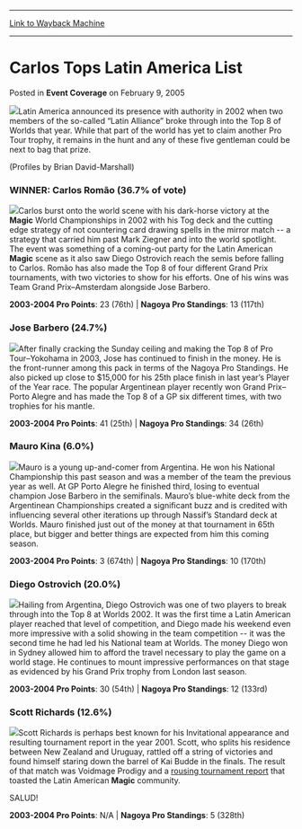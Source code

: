 
---
[Link to Wayback Machine](https://web.archive.org/web/20210503075916/https://magic.wizards.com/en/articles/archive/event-coverage/carlos-tops-latin-america-list-2005-02-09)

[_metadata_:description]:- "Latin America announced its presence with authority in 2002 when two members of the so-called “Latin Alliance” broke through into the Top 8 of Worlds that year."
[_metadata_:generator]:- "Drupal 7 (http://drupal.org)"
[_metadata_:node]:- "579611"
[_metadata_:publish_date]:- "2005-02-09"
[_metadata_:source]:- "div-main-content"
[_metadata_:title]:- "Carlos Tops Latin America List"
[_metadata_:wayback_capture_timestamp]:- "2021-05-03 07:59:16"
[_metadata_:wayback_raw_url]:- "https://web.archive.org/web/20210503075916id_/https://magic.wizards.com/en/articles/archive/event-coverage/carlos-tops-latin-america-list-2005-02-09"
[_metadata_:wayback_url]:- "https://magic.wizards.com/en/articles/archive/event-coverage/carlos-tops-latin-america-list-2005-02-09"
---


Carlos Tops Latin America List
==============================



 Posted in **Event Coverage**
 on February 9, 2005 










![](https://media.magic.wizards.com/image_legacy_migration/magic/images/tournamentcenter/2005/invitational_banner.jpg)Latin America announced its presence with authority in 2002 when two members of the so-called “Latin Alliance” broke through into the Top 8 of Worlds that year. While that part of the world has yet to claim another Pro Tour trophy, it remains in the hunt and any of these five gentleman could be next to bag that prize.

(Profiles by Brian David-Marshall)

### WINNER: Carlos Romão (36.7% of vote)

![](https://media.magic.wizards.com/image_legacy_migration/magic/images/tournamentcenter/2005/carlosromao.jpg)Carlos burst onto the world scene with his dark-horse victory at the **Magic** World Championships in 2002 with his Tog deck and the cutting edge strategy of not countering card drawing spells in the mirror match -- a strategy that carried him past Mark Ziegner and into the world spotlight. The event was something of a coming-out party for the Latin American **Magic** scene as it also saw Diego Ostrovich reach the semis before falling to Carlos. Romão has also made the Top 8 of four different Grand Prix tournaments, with two victories to show for his efforts. One of his wins was Team Grand Prix–Amsterdam alongside Jose Barbero.

**2003-2004 Pro Points**: 23 (76th) | **Nagoya Pro Standings**: 13 (117th)

### Jose Barbero (24.7%)

![](https://media.magic.wizards.com/image_legacy_migration/magic/images/tournamentcenter/2005/josebarbero.jpg)After finally cracking the Sunday ceiling and making the Top 8 of Pro Tour–Yokohama in 2003, Jose has continued to finish in the money. He is the front-runner among this pack in terms of the Nagoya Pro Standings. He also picked up close to $15,000 for his 25th place finish in last year’s Player of the Year race. The popular Argentinean player recently won Grand Prix–Porto Alegre and has made the Top 8 of a GP six different times, with two trophies for his mantle. 

**2003-2004 Pro Points**: 41 (25th) | **Nagoya Pro Standings**: 34 (26th)

### Mauro Kina (6.0%)

![](https://media.magic.wizards.com/image_legacy_migration/magic/images/tournamentcenter/2005/maurokina.jpg)Mauro is a young up-and-comer from Argentina. He won his National Championship this past season and was a member of the team the previous year as well. At GP Porto Alegre he finished third, losing to eventual champion Jose Barbero in the semifinals. Mauro’s blue-white deck from the Argentinean Championships created a significant buzz and is credited with influencing several other iterations up through Nassif’s Standard deck at Worlds. Mauro finished just out of the money at that tournament in 65th place, but bigger and better things are expected from him this coming season.

**2003-2004 Pro Points**: 3 (674th) | **Nagoya Pro Standings**: 10 (170th)

### Diego Ostrovich (20.0%)

![](https://media.magic.wizards.com/image_legacy_migration/magic/images/tournamentcenter/2005/diegoostrovich.jpg)Hailing from Argentina, Diego Ostrovich was one of two players to break through into the Top 8 at Worlds 2002. It was the first time a Latin American player reached that level of competition, and Diego made his weekend even more impressive with a solid showing in the team competition -- it was the second time he had led his National team at Worlds. The money Diego won in Sydney allowed him to afford the travel necessary to play the game on a world stage. He continues to mount impressive performances on that stage as evidenced by his Grand Prix trophy from London last season.

**2003-2004 Pro Points**: 30 (54th) | **Nagoya Pro Standings**: 12 (133rd)

### Scott Richards (12.6%)

![](https://media.magic.wizards.com/image_legacy_migration/magic/images/tournamentcenter/2005/scottrichards.jpg)Scott Richards is perhaps best known for his Invitational appearance and resulting tournament report in the year 2001. Scott, who splits his residence between New Zealand and Uruguay, rattled off a string of victories and found himself staring down the barrel of Kai Budde in the finals. The result of that match was Voidmage Prodigy and a [rousing tournament report](http://www.wizards.com/sideboard/article.asp?x=sb20011207a) that toasted the Latin American **Magic** community. 

SALUD!

**2003-2004 Pro Points**: N/A | **Nagoya Pro Standings**: 5 (328th)







